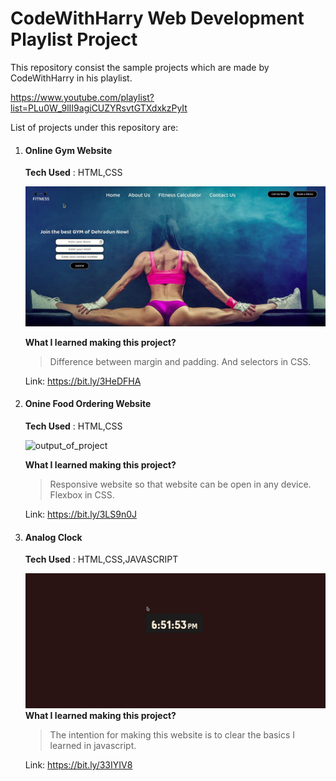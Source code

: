 # CodeWithHarry Web Development Playlist Project


This repository consist the sample projects which are made by CodeWithHarry in his playlist.

https://www.youtube.com/playlist?list=PLu0W_9lII9agiCUZYRsvtGTXdxkzPyIt

List of projects under this repository are:

1. #### Online Gym Website
    
    **Tech Used** : HTML,CSS

    ![output_of_project](gif/fitness.gif)

    **What I learned making this project?**

    >Difference between margin and padding. And selectors in CSS.

    Link: https://bit.ly/3HeDFHA

2. #### Onine Food Ordering Website

    **Tech Used** : HTML,CSS

    ![output_of_project](gif/food_ordering.gif)

    **What I learned making this project?**

    >Responsive website so that website can be open in any device. Flexbox in CSS. 

    Link: https://bit.ly/3LS9n0J

3. #### Analog Clock

    **Tech Used** : HTML,CSS,JAVASCRIPT
    
    ![output_of_project](gif/digital_clock.gif)
    **What I learned making this project?**

    >The intention for making this website is to clear the basics I learned in javascript.
    
    Link: https://bit.ly/33IYIV8